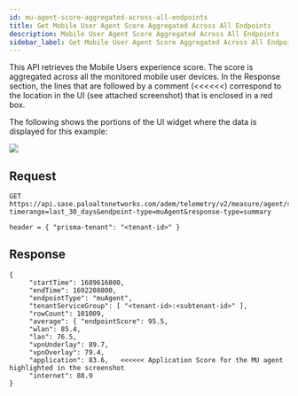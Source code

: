 ```yaml
---
id: mu-agent-score-aggregated-across-all-endpoints
title: Get Mobile User Agent Score Aggregated Across All Endpoints
description: Mobile User Agent Score Aggregated Across All Endpoints
sidebar_label: Get Mobile User Agent Score Aggregated Across All Endpoints
---
```


This API retrieves the Mobile Users experience score. The score is aggregated across all the monitored mobile user devices. In the Response section, the lines that are followed by a comment (<<<<<<) correspond to the location in the UI (see attached screenshot) that is enclosed in a red box.

The following shows the portions of the UI widget where the data is displayed for this example:

![](/sase/img/adem/DOCS-3754-mu-agent-score.png)


## Request

    GET https://api.sase.paloaltonetworks.com/adem/telemetry/v2/measure/agent/score?timerange=last_30_days&endpoint-type=muAgent&response-type=summary
    
    header = { "prisma-tenant": "<tenant-id>" }


## Response

    { 
         "startTime": 1689616800,    
         "endTime": 1692208800,    
         "endpointType": "muAgent",    
         "tenantServiceGroup": [ "<tenant-id>:<subtenant-id>" ],    
         "rowCount": 101009,    
         "average": { "endpointScore": 95.5,        
         "wlan": 85.4,        
         "lan": 76.5,        
         "vpnUnderlay": 89.7,        
         "vpnOverlay": 79.4,        
         "application": 83.6,   <<<<<< Application Score for the MU agent highlighted in the screenshot        
         "internet": 88.9    
    }

